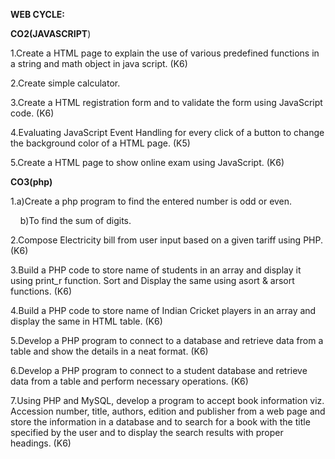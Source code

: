 **WEB CYCLE:**

**CO2(JAVASCRIPT**)

1.Create a HTML page to explain the use of various predefined functions in a string and math object in java script. (K6)

2.Create simple calculator.

3.Create a HTML registration form and to validate the form using 
JavaScript code. (K6)

4.Evaluating JavaScript Event Handling for every click of a button to change the background color of a HTML page. (K5)

5.Create a HTML page to show online exam using JavaScript. (K6)

**CO3(php)**

1.a)Create a php program to find the entered number is odd or even.

&nbsp;&nbsp;&nbsp;  b)To find the sum of digits.

2.Compose Electricity bill from user input based on a given tariff using PHP. (K6)

3.Build a PHP code to store name of students in an array and display it using print\_r function. Sort and Display the same using asort & arsort functions. (K6)

4.Build a PHP code to store name of Indian Cricket players in an array and display the same in HTML table. (K6)

5.Develop a PHP program to connect to a database and retrieve data from a table and show the details in a neat format. (K6)

6.Develop a PHP program to connect to a student database and retrieve data from a table and perform necessary operations. (K6)

7.Using PHP and MySQL, develop a program to accept book information viz. Accession number, title, authors, edition and publisher from a web page and store the information in a database and to search for a book with the title specified by the user and to display the search results with proper headings. (K6)